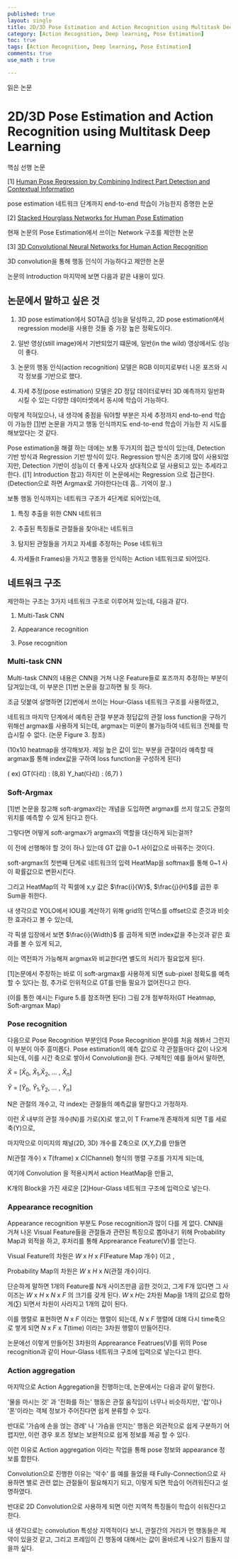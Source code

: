 ```yaml
---
published: true
layout: single
title: 2D/3D Pose Estimation and Action Recognition using Multitask Deep Learning
category: [Action Recognition, Deep learning, Pose Estimation]
toc: true
tags: [Action Recognition, Deep learning, Pose Estimation]
comments: true
use_math : true

---
```


읽은 논문

# 2D/3D Pose Estimation and Action Recognition using Multitask Deep Learning

핵심 선행 논문

[1] [Human Pose Regression by Combining Indirect Part Detection and Contextual Information](https://arxiv.org/pdf/1710.02322.pdf)

pose estimation 네트워크 단계까지 end-to-end 학습이 가능한지 증명한 논문

[2] [Stacked Hourglass Networks for Human Pose Estimation](https://arxiv.org/pdf/1603.06937.pdf)

현재 논문의 Pose Estimation에서 쓰이는 Network 구조를 제안한 논문

[3] [3D Convolutional Neural Networks for Human Action Recognition](https://ieeexplore.ieee.org/stamp/stamp.jsp?tp=&arnumber=6165309)

3D convolution을 통해 행동 인식이 가능하다고 제안한 논문

논문의 Introduction 마지막에 보면 다음과 같은 내용이 있다.

## 논문에서 말하고 싶은 것

1. 3D pose estimation에서 SOTA급 성능을 달성하고, 2D pose estimation에서 regression model을 사용한 것들 중 가장 높은 정확도이다.

2. 일반 영상(still image)에서 기반되었기 떄문에, 일반(in the wild) 영상에서도 성능이 좋다.

3. 논문의 행동 인식(action recognition) 모델은 RGB 이미지로부터 나온 포즈와 시각 정보를 기반으로 했다.

4. 자세 추정(pose estimation) 모델은 2D 정답 데이터로부터
    3D 예측까지 일반화 시킬 수 있는 다양한 데이터셋에서 동시에 학습이 가능하다.

이렇게 적혀있으나, 내 생각에 중점을 둬야할 부분은 자세 추정까지 end-to-end 학습이 가능한 [[1]](https://arxiv.org/pdf/1710.02322.pdf)번 논문을 가지고
행동 인식까지도 end-to-end 학습이 가능한 지 시도를 해보았다는 것 같다.

Pose estimation을 해결 하는 데에는 보통 두가지의 접근 방식이 있는데, Detection 기반 방식과 Regression 기반 방식이 있다.
Regression 방식은 초기에 많이 사용되었지만, Detection 기반이 성능이 더 좋게 나오자 상대적으로 덜 사용되고 있는 추세라고 한다. ([1] Introduction 참고)
하지만 이 논문에서는 Regression 으로 접근한다.
(Detection으로 하면 Argmax로 가야한다는데 흠.. 기억이 잘..)

보통 행동 인식까지는 네트워크 구조가 4단계로 되어있는데,

1. 특징 추출을 위한 CNN 네트워크

2. 추출된 특징들로 관절들을 찾아내는 네트워크

3. 탐지된 관절들을 가지고 자세를 추정하는 Pose 네트워크

4. 자세들(t Frames)을 가지고 행동을 인식하는 Action 네트워크로 되어있다.

## 네트워크 구조

제안하는 구조는 3가지 네트워크 구조로 이루어져 있는데, 다음과 같다.

1. Multi-Task CNN

2. Appearance recognition

3. Pose recognition

### Multi-task CNN

Multi-task CNN의 내용은 CNN을 거쳐 나온 Feature들로 포즈까지 추정하는 부분이 담겨있는데,
이 부분은 [1]번 논문을 참고하면 될 듯 하다.

조금 덧붙여 설명하면 [2]번에서 쓰이는 Hour-Glass 네트워크 구조를 사용하였고,

네트워크 마지막 단계에서 예측된 관절 부분과 정답값의 관절 loss function을 구하기 위해선 argmax를 사용하게 되는데,
argmax는 미분이 불가능하여 네트워크 전체를 학습시킬 수 없다.
(논문 Figure 3. 참조)

(10x10 heatmap을 생각해보자. 제일 높은 값이 있는 부분을 관절이라 예측할 때 argmax를 통해 index값을 구하여
loss function을 구성하게 된다)

( ex) GT(다리) : (8,8) Y_hat(다리) : (6,7) )

### Soft-Argmax

[1]번 논문을 참고해 soft-argmax라는 개념을 도입하면 argmax를 쓰지 않고도 관절의 위치를 예측할 수 있게 된다고 한다.

그렇다면 어떻게 soft-argmax가 argmax의 역할을 대신하게 되는걸까?

이 전에 선행해야 할 것이 하나 있는데 GT 값을 0~1 사이값으로 바꿔주는 것이다.

soft-argmax의 첫번째 단계로 네트워크의 입력 HeatMap을 softmax를 통해 0~1 사이 확률값으로 변환시킨다.

그리고 HeatMap의 각 픽셀에 x,y 값은 $\frac{i}{W}$, $\frac{j}{H}$를 곱한 후 Sum을 취한다.

내 생각으로 YOLO에서 IOU를 계산하기 위해 grid의 인덱스를 offset으로 준것과 비슷한 효과라고 볼 수 있는데,

각 픽셀 입장에서 보면 $\frac{i}{Width}$ 를 곱하게 되면 index값을 주는것과 같은 효과를 볼 수 있게 되고,

이는 역전파가 가능해져 argmax와 비교한다면 별도의 처리가 필요없게 된다.

[1]논문에서 주장하는 바로 이 soft-argmax를 사용하게 되면 sub-pixel 정확도를 예측할 수 있다는 점,
추가로 인위적으로 GT를 만들 필요가 없어진다고 한다.

(이를 통한 예시는 Figure 5.를 참조하면 된다)
그림 2개 첨부하자(GT Heatmap, Soft-argmax Map)

### Pose recognition

다음으로 Pose Recognition 부분인데 Pose Recognition 분야를 처음 해봐서 그런지 이 부분이 아주 흥미롭다.
Pose estimation의 예측 값으로 각 관절들마다 값이 나오게 되는데, 이를 시간 축으로 쌓아서 Convolution을 한다.
구체적인 예를 들어서 말하면,

$\hat{X}$ = [$\hat{X}_{0}$, $\hat{X}_{1}$,$\hat{X}_{2}$, ... , $\hat{X}_{n}$]

$\hat{Y}$ = [$\hat{Y}_{0}$, $\hat{Y}_{1}$,$\hat{Y}_{2}$, ... , $\hat{Y}_{n}$]

N은 관절의 개수고, 각 index는 관절들의 예측값을 말한다고 가정하자.

이런 $\hat{X}$ 내부의 관절 개수(N)를 가로(X)로 쌓고,이 T Frame개 존재하게 되면 T를 세로축(Y)으로,

마지막으로 이미지의 채널(2D, 3D) 개수를 Z축으로 (X,Y,Z)를 만들면

$N$(관절 개수) x $T$(frame) x $C$(Channel) 형식의 행렬 구조를 가지게 되는데,

여기에 Convolution 을 적용시켜서 action HeatMap을 만들고,

K개의 Block을 가진 새로운 [2]Hour-Glass 네트워크 구조에 입력으로 넣는다.

### Appearance recognition

Appearance recognition 부분도 Pose recognition과 많이 다를 게 없다.
CNN을 거쳐 나온 Visual Feature들을 관절들과 관련된 특징으로 뽑아내기 위해 Probability Map과 외적을 하고,
후처리를 통해 Apprearance Feature(V)를 얻는다.

Visual Feature의 차원은 $W$ x $H$ x $F$(Feature Map 개수) 이고 ,

Probability Map의 차원은 $W$ x $H$ x $N$(관절 개수)이다.

단순하게 말하면 1개의 Feature를 N개 사이즈만큼 곱한 것이고, 그게 F개 있다면
그 사이즈는 $W$ x $H$ x $N$ x $F$ 의 크기를 갖게 된다.
$W$ x $H$는 2차원 Map을 1개의 값으로 합하게(∑) 되면서 차원이 사라지고 1개의 값이 된다.

이를 행렬로 표현하면 $N$ x $F$ 이라는 행렬이 되는데,
$N$ x $F$ 행렬에 대해 다시 time축으로 쌓게 되면 $N$ x $F$ x $T$(time) 이라는 3차원 행렬이 만들어진다.

논문에선 이렇게 만들어진 3차원의 Apprearance Featrues(V)를 위의 Pose recognition과 같이 Hour-Glass 네트워크 구조에
입력으로 넣는다고 한다.

### Action aggregation

마지막으로 Action Aggregation을 진행하는데, 논문에서는 다음과 같이 말한다.

'물을 마시는 것' 과 '전화를 하는' 행동은 관절 움직임이 너무나 비슷하지만,
'컵'이나 '폰'이라는 객체 정보가 주어진다면 쉽게 분류할 수 있다.

반대로 '가슴에 손을 얹는 경례' 나 '가슴을 만지는' 행동은 외관적으로 쉽게 구분하기 어렵지만,
이런 경우 포즈 정보는 보완적으로 쉽게 정보를 제공 할 수 있다.

이런 이유로 Action aggregation 이라는 작업을 통해 pose 정보와 appearance 정보를 합한다.

Convolution으로 진행한 이유는 '악수' 를 예를 들었을 때 Fully-Connection으로 사용하면
별로 관련 없는 관절들이 필요해지기 되고, 이렇게 되면 학습이 어려워진다고 설명하였다.

반대로 2D Convolution으로 사용하게 되면 이런 지역적 특징들이 학습이 쉬워진다고 한다.

내 생각으로는 convolution 특성상 지역적이다 보니, 관절간의 거리가 먼 행동들은 제약이 있을것 같고,
그리고 프레임이 긴 행동에 대해서는 값이 올바르게 나오기 힘들지 않을까 싶다.